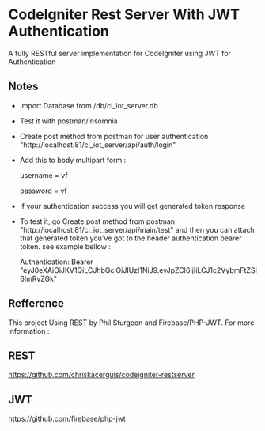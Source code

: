 # CodeIgniter Rest Server With JWT Authentication

A fully RESTful server implementation for CodeIgniter using JWT for Authentication
## Notes

- Import Database from /db/ci_iot_server.db
- Test it with postman/insomnia
- Create post method from postman for user authentication "http://localhost:81/ci_iot_server/api/auth/login"
- Add this to body multipart form :
	
	username = vf
	
	password = vf
- If your authentication success you will get generated token response
- To test it, go Create post method from postman "http://localhost:81/ci_iot_server/api/main/test" and then you can attach that generated token you've got to the header authentication bearer token. see example bellow :

	Authentication: Bearer "eyJ0eXAiOiJKV1QiLCJhbGciOiJIUzI1NiJ9.eyJpZCI6IjIiLCJ1c2VybmFtZSI6ImRvZGk"

## Refference

This project Using REST by Phil Sturgeon and Firebase/PHP-JWT.
For more information :
## REST
https://github.com/chriskacerguis/codeigniter-restserver
## JWT
https://github.com/firebase/php-jwt
